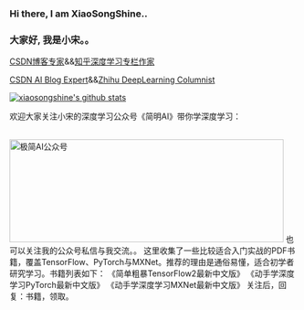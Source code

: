 ### Hi there, I am XiaoSongShine..
### 大家好, 我是小宋。。

[CSDN博客专家](https://xiaosongshine.blog.csdn.net/)&&[知乎深度学习专栏作家](https://www.zhihu.com/people/xiaosongshine)

[CSDN AI Blog Expert](https://xiaosongshine.blog.csdn.net/)&&[Zhihu DeepLearning Columnist](https://www.zhihu.com/people/xiaosongshine)



[![xiaosongshine's github stats](https://github-readme-stats.vercel.app/api?username=xiaosongshine&theme=vue&&hide=prs,contribs)](https://xiaosongshine.blog.csdn.net/)

<p>欢迎大家关注小宋的深度学习公众号《简明AI》带你学深度学习： </p>
</br>
<img src="https://img-blog.csdnimg.cn/img_convert/f4c0601fd8f86b2795e3d00928660bd9.png" height="180" width="480" alt="极简AI公众号" />
也可以关注我的公众号私信与我交流。。
这里收集了一些比较适合入门实战的PDF书籍，覆盖TensorFlow、PyTorch与MXNet。推荐的理由是通俗易懂，适合初学者研究学习。书籍列表如下：
《简单粗暴TensorFlow2最新中文版》
《动手学深度学习PyTorch最新中文版》
《动手学深度学习MXNet最新中文版》
关注后，回复：书籍，领取。
<!--
**xiaosongshine/xiaosongshine** is a ✨ _special_ ✨ repository because its `README.md` (this file) appears on your GitHub profile.

Here are some ideas to get you started:

- 🔭 I’m currently working on ...
- 🌱 I’m currently learning ...
- 👯 I’m looking to collaborate on ...
- 🤔 I’m looking for help with ...
- 💬 Ask me about ...
- 📫 How to reach me: ...
- 😄 Pronouns: ...
- ⚡ Fun fact: ...
-->
